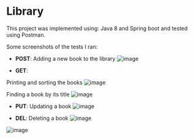 # Library
This project was implemented using: Java 8 and Spring boot and tested using Postman.

Some screenshots of the tests I ran:

- **POST**: Adding a new book to the library
![image](https://user-images.githubusercontent.com/103254810/225336440-c29819ca-fd0d-4ece-a214-16b19fe66eb6.png)

- **GET**: 

Printing and sorting the books
![image](https://user-images.githubusercontent.com/103254810/225339016-b09da2d9-079b-4ede-b375-3c22da8e25df.png)

Finding a book by its title
![image](https://user-images.githubusercontent.com/103254810/225339619-b3db1972-8466-400f-b8f4-d1fbae3bbbbb.png)

- **PUT**: Updating a book
![image](https://user-images.githubusercontent.com/103254810/225340356-c580eb57-b491-41f4-ab23-76ca3a6cce02.png)

- **DEL**: Deleting a book
![image](https://user-images.githubusercontent.com/103254810/225340619-22412fe1-36bc-443d-bf45-93b4a0e1086d.png)

![image](https://user-images.githubusercontent.com/103254810/225340828-39d94383-f920-42bd-8014-f1bc6c605f32.png)









